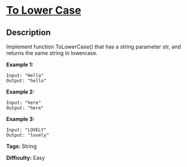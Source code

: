 # [To Lower Case][title]

## Description

Implement function ToLowerCase() that has a string parameter str, and returns
the same string in lowercase.



**Example 1:**


```
Input: "Hello"
Output: "hello"
```

**Example 2:**


```
Input: "here"
Output: "here"
```

**Example 3:**


```
Input: "LOVELY"
Output: "lovely"
```


**Tags:** String

**Difficulty:** Easy

[title]: https://leetcode.com/problems/to-lower-case
